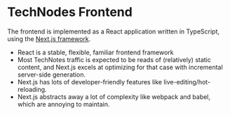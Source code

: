 # TechNodes Frontend

The frontend is implemented as a React application written in TypeScript, using the [Next.js framework](https://nextjs.org/).

* React is a stable, flexible, familiar frontend framework
* Most TechNotes traffic is expected to be reads of (relatively) static content, and Next.js excels at optimizing for that case with incremental server-side generation.
* Next.js has lots of developer-friendly features like live-editing/hot-reloading.
* Next.js abstracts away a lot of complexity like webpack and babel, which are annoying to maintain.
